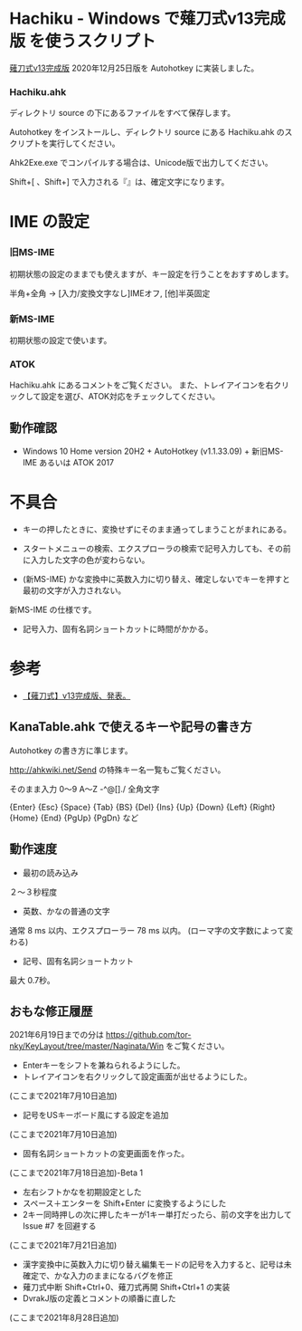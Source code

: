 # Hachiku - Windows で薙刀式v13完成版 を使うスクリプト

[薙刀式v13完成版](http://oookaworks.seesaa.net/article/479173898.html#gsc.tab=0) 2020年12月25日版を Autohotkey に実装しました。

### Hachiku.ahk

ディレクトリ source の下にあるファイルをすべて保存します。

Autohotkey をインストールし、ディレクトリ source にある Hachiku.ahk のスクリプトを実行してください。

Ahk2Exe.exe でコンパイルする場合は、Unicode版で出力してください。

Shift+[ 、Shift+] で入力される『』は、確定文字になります。

# IME の設定

### 旧MS-IME

初期状態の設定のままでも使えますが、キー設定を行うことをおすすめします。

半角+全角	→	[入力/変換文字なし]IMEオフ, [他]半英固定

### 新MS-IME

初期状態の設定で使います。

### ATOK

Hachiku.ahk にあるコメントをご覧ください。
また、トレイアイコンを右クリックして設定を選び、ATOK対応をチェックしてください。

## 動作確認

* Windows 10 Home version 20H2 + AutoHotkey (v1.1.33.09) + 新旧MS-IME あるいは ATOK 2017

# 不具合

* キーの押したときに、変換せずにそのまま通ってしまうことがまれにある。

* スタートメニューの検索、エクスプローラの検索で記号入力しても、その前に入力した文字の色が変わらない。

* (新MS-IME) かな変換中に英数入力に切り替え、確定しないでキーを押すと最初の文字が入力されない。

新MS-IME の仕様です。

* 記号入力、固有名詞ショートカットに時間がかかる。

# 参考

* [【薙刀式】v13完成版、発表。](http://oookaworks.seesaa.net/article/479173898.html#gsc.tab=0)

## KanaTable.ahk で使えるキーや記号の書き方

Autohotkey の書き方に準じます。

http://ahkwiki.net/Send の特殊キー名一覧もご覧ください。

そのまま入力	0〜9 A〜Z -^@[]./ 全角文字

{Enter} {Esc} {Space} {Tab} {BS} {Del} {Ins}
{Up} {Down} {Left} {Right}
{Home} {End} {PgUp} {PgDn}
など

## 動作速度

* 最初の読み込み

２～３秒程度

* 英数、かなの普通の文字

通常 8 ms 以内、エクスプローラー 78 ms 以内。
(ローマ字の文字数によって変わる)

* 記号、固有名詞ショートカット

最大 0.7秒。

## おもな修正履歴

2021年6月19日までの分は https://github.com/tor-nky/KeyLayout/tree/master/Naginata/Win をご覧ください。

* Enterキーをシフトを兼ねられるようにした。
* トレイアイコンを右クリックして設定画面が出せるようにした。

(ここまで2021年7月10日追加)

* 記号をUSキーボード風にする設定を追加

(ここまで2021年7月10日追加)

* 固有名詞ショートカットの変更画面を作った。

(ここまで2021年7月18日追加)-Beta 1

* 左右シフトかなを初期設定とした
* スペース＋エンターを Shift+Enter に変換するようにした
* 2キー同時押しの次に押したキーが1キー単打だったら、前の文字を出力して Issue #7 を回避する

(ここまで2021年7月21日追加)

* 漢字変換中に英数入力に切り替え編集モードの記号を入力すると、記号は未確定で、かな入力のままになるバグを修正
* 薙刀式中断 Shift+Ctrl+0、薙刀式再開 Shift+Ctrl+1 の実装
* DvrakJ版の定義とコメントの順番に直した

(ここまで2021年8月28日追加)

